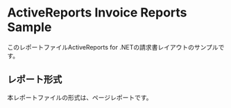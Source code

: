 # ActiveReports Invoice Reports Sample
このレポートファイルActiveReports for .NETの請求書レイアウトのサンプルです。
## レポート形式
本レポートファイルの形式は、ページレポートです。
